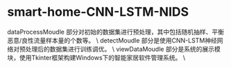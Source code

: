 # smart-home-CNN-LSTM-NIDS
dataProcessMoudle 部分对初始的数据集进行预处理，其中包括随机抽样、平衡恶意/良性流量样本量的个数等。 \\
detectMoudle 部分是使用CNN-LSTM神经网络对预处理后的数据集进行训练调优。 \\
viewDataMoudle 部分是系统的展示模块，使用Tkinter框架构建Windows下的智能家居软件管理系统。 \\
